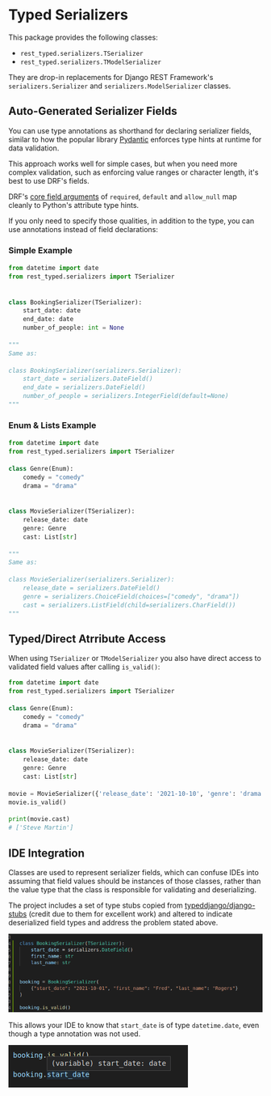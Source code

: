 # Typed Serializers

This package provides the following classes:

- `rest_typed.serializers.TSerializer`
- `rest_typed.serializers.TModelSerializer`

They are drop-in replacements for Django REST Framework's `serializers.Serializer` and `serializers.ModelSerializer` classes.

## Auto-Generated Serializer Fields

You can use type annotations as shorthand for declaring serializer fields, similar to how the popular library [Pydantic](https://pydantic-docs.helpmanual.io/) enforces type hints at runtime for data validation.

This approach works well for simple cases, but when you need more complex validation, such as enforcing value ranges or character length, it's best to use DRF's fields.

DRF's [core field arguments](https://www.django-rest-framework.org/api-guide/fields/#core-arguments) of `required`, `default` and `allow_null` map cleanly to Python's attribute type hints.

If you only need to specify those qualities, in addition to the type, you can use annotations instead of field declarations:

### Simple Example

```python
from datetime import date
from rest_typed.serializers import TSerializer


class BookingSerializer(TSerializer):
    start_date: date
    end_date: date
    number_of_people: int = None

"""
Same as:

class BookingSerializer(serializers.Serializer):
    start_date = serializers.DateField()
    end_date = serializers.DateField()
    number_of_people = serializers.IntegerField(default=None)
"""
```

### Enum & Lists Example

```python
from datetime import date
from rest_typed.serializers import TSerializer

class Genre(Enum):
    comedy = "comedy"
    drama = "drama"


class MovieSerializer(TSerializer):
    release_date: date
    genre: Genre
    cast: List[str]

"""
Same as:

class MovieSerializer(serializers.Serializer):
    release_date = serializers.DateField()
    genre = serializers.ChoiceField(choices=["comedy", "drama"])
    cast = serializers.ListField(child=serializers.CharField())
"""
```

## Typed/Direct Atrribute Access

When using `TSerializer` or `TModelSerializer` you also have direct access to validated field values after calling `is_valid()`:

```python
from datetime import date
from rest_typed.serializers import TSerializer

class Genre(Enum):
    comedy = "comedy"
    drama = "drama"


class MovieSerializer(TSerializer):
    release_date: date
    genre: Genre
    cast: List[str]

movie = MovieSerializer({'release_date': '2021-10-10', 'genre': 'drama', 'cast': ['Steve Martin']})
movie.is_valid()

print(movie.cast)
# ['Steve Martin']
```

## IDE Integration

Classes are used to represent serializer fields, which can confuse IDEs into assuming that field values should be instances of those classes, rather than the value type that the class is responsible for validating and deserializing.

The project includes a set of type stubs copied from [typeddjango/django-stubs](https://github.com/typeddjango/django-stubs) (credit due to them for excellent work) and altered to indicate deserialized field types and address the problem stated above.

![IDE_1](/images/ide-integration-1.png)

This allows your IDE to know that `start_date` is of type `datetime.date`, even though a type annotation was not used.

![IDE_2](/images/ide-integration-2.png)
